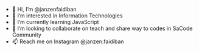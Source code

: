 - 👋 Hi, I’m @janzenfaidiban
- 👀 I’m interested in Information Technologies
- 🌱 I’m currently learning JavaScript
- 💞️ I’m looking to collaborate on teach and share way to codes in SaCode Community
- 📫 Reach me on Instagram @janzen.faidiban

<!---
janzenfaidiban/janzenfaidiban is a ✨ special ✨ repository because its `README.md` (this file) appears on your GitHub profile.
You can click the Preview link to take a look at your changes.
--->
